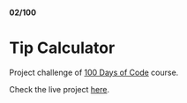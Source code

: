 #### 02/100

# Tip Calculator

Project challenge of [100 Days of Code](https://www.udemy.com/course/100-days-of-code/) course.

Check the live project [here](https://replit.com/@cinthiafontoura/tip-calculator?v=1).
